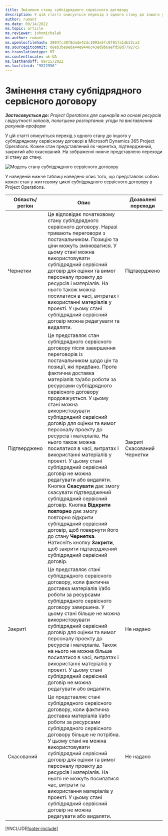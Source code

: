 ```yaml
---
title: Змінення стану субпідрядного сервісного договору
description: У цій статті описується перехід з одного стану до іншого у субпідрядному сервісному договорі в Microsoft Dynamics 365 Project Operations, коли субпідрядний сервісний договір створюється, виконується та закривається.
author: rumant
ms.date: 09/14/2022
ms.topic: article
ms.reviewer: johnmichalak
ms.author: rumant
ms.openlocfilehash: 2804fc30f8dade42dc1093e5fc0f01fa1db22ca3
ms.sourcegitcommit: 08eb3be9eda44e9446c43ed9b6aefd58d77927c5
ms.translationtype: MT
ms.contentlocale: uk-UA
ms.lasthandoff: 09/15/2022
ms.locfileid: "9522956"
---
```

# <a name="state-transitions-on-a-subcontract"></a>Змінення стану субпідрядного сервісного договору 

_**Застосовується до:** Project Operations для сценаріїв на основі ресурсів і відсутності запасів, полегшене розгортання: угоди та виставлення рахунків-проформ_

У цій статті описується перехід з одного стану до іншого у субпідрядному сервісному договорі в Microsoft Dynamics 365 Project Operations. Кожен стан представлений як чернетка, підтверджений, закритий або скасований. На зображенні нижче представлено переходи зі стану до стану.

![Модель стану субпідрядного сервісного договору](../media/SubconStates.png)  

У наведеній нижче таблиці наведено опис того, що представляє собою кожен стан у життєвому циклі субпідрядного сервісного договору в Project Operations.

| Область/регіон | Опис | Дозволені переходи |
| --- | --- | --- |
| Чернетки | Це відповідає початковому стану субпідрядного сервісного договору. Наразі тривають переговори з постачальником. Позицію та ціни можуть змінюватися. У цьому стані можна використовувати субпідрядний сервісний договір для оцінки та вимог персоналу проекту до ресурсів і матеріалів. На нього також можна посилатися в часі, витратах і використанні матеріалів у проекті. У цьому стані субпідрядний сервісний договір можна редагувати та видаляти. | Підтверджено |
| Підтверджено | Це представляє стан субпідрядного сервісного договору після завершення переговорів із постачальником щодо цін та позиції, які придбано. Проте фактична доставка матеріалів та/або роботи за ресурсами субпідрядного сервісного договору продовжується. У цьому стані можна використовувати субпідрядний сервісний договір для оцінки та вимог персоналу проекту до ресурсів і матеріалів. На нього також можна посилатися в часі, витратах і використанні матеріалів у проекті. У цьому стані субпідрядний сервісний договір не можна редагувати або видаляти. Кнопка **Скасувати** дає змогу скасувати підтверджений субпідрядний сервісний договір. Кнопка **Відкрити повторно** дає змогу повторно відкрити субпідрядний сервісний договір, щоб повернути його до стану **Чернетка**. Натисніть кнопку **Закрити**, щоб закрити підтверджений субпідрядний сервісний договір. | Закриті <br> Скасований <br> Чернетки |
| Закриті | Це представляє стані субпідрядного сервісного договору, коли фактична доставка матеріалів і/або роботи за ресурсами субпідрядного сервісного договору завершена. У цьому стані більше не можна використовувати субпідрядний сервісний договір для оцінки та вимог персоналу проекту до ресурсів і матеріалів. Також на нього не можна більше посилатися в часі, витратах і використанні матеріалів у проекті. У цьому стані субпідрядний сервісний договір не можна редагувати або видаляти. | Не надано |
| Скасований | Це представляє стані субпідрядного сервісного договору, коли фактична доставка матеріалів і/або роботи за ресурсами субпідрядного сервісного договору більше не потрібна. У цьому стані не можна використовувати субпідрядний сервісний договір для оцінки та вимог персоналу проекту до ресурсів і матеріалів. На нього не можуть посилатися час, витрати та використання матеріалів у проекті. У цьому стані субпідрядний сервісний договір не можна редагувати або видаляти. | Не надано |


[!INCLUDE[footer-include](../../includes/footer-banner.md)]
